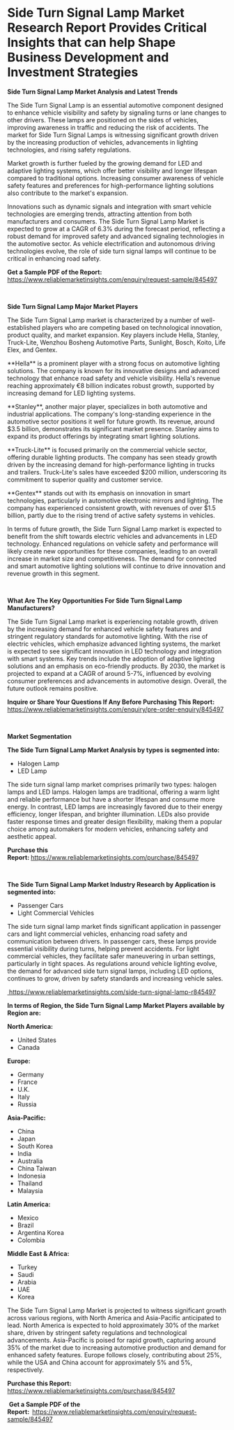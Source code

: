 <p><h1>Side Turn Signal Lamp Market Research Report Provides Critical Insights that can help Shape Business Development and Investment Strategies</h1></p><p><strong>Side Turn Signal Lamp Market Analysis and Latest Trends</strong></p>
<p><p>The Side Turn Signal Lamp is an essential automotive component designed to enhance vehicle visibility and safety by signaling turns or lane changes to other drivers. These lamps are positioned on the sides of vehicles, improving awareness in traffic and reducing the risk of accidents. The market for Side Turn Signal Lamps is witnessing significant growth driven by the increasing production of vehicles, advancements in lighting technologies, and rising safety regulations.</p><p>Market growth is further fueled by the growing demand for LED and adaptive lighting systems, which offer better visibility and longer lifespan compared to traditional options. Increasing consumer awareness of vehicle safety features and preferences for high-performance lighting solutions also contribute to the market's expansion. </p><p>Innovations such as dynamic signals and integration with smart vehicle technologies are emerging trends, attracting attention from both manufacturers and consumers. The Side Turn Signal Lamp Market is expected to grow at a CAGR of 6.3% during the forecast period, reflecting a robust demand for improved safety and advanced signaling technologies in the automotive sector. As vehicle electrification and autonomous driving technologies evolve, the role of side turn signal lamps will continue to be critical in enhancing road safety.</p></p>
<p><strong>Get a Sample PDF of the Report:&nbsp;</strong> <a href="https://www.reliablemarketinsights.com/enquiry/request-sample/845497?utm_campaign=3058&utm_medium=2&utm_source=Github&utm_content=ia&utm_term=15042025&utm_id=side-turn-signal-lamp">https://www.reliablemarketinsights.com/enquiry/request-sample/845497</a></p>
<p>&nbsp;</p>
<p><strong>Side Turn Signal Lamp Major Market Players</strong></p>
<p><p>The Side Turn Signal Lamp market is characterized by a number of well-established players who are competing based on technological innovation, product quality, and market expansion. Key players include Hella, Stanley, Truck-Lite, Wenzhou Bosheng Automotive Parts, Sunlight, Bosch, Koito, Life Elex, and Gentex.</p><p>**Hella** is a prominent player with a strong focus on automotive lighting solutions. The company is known for its innovative designs and advanced technology that enhance road safety and vehicle visibility. Hella's revenue reaching approximately €8 billion indicates robust growth, supported by increasing demand for LED lighting systems.</p><p>**Stanley**, another major player, specializes in both automotive and industrial applications. The company's long-standing experience in the automotive sector positions it well for future growth. Its revenue, around $3.5 billion, demonstrates its significant market presence. Stanley aims to expand its product offerings by integrating smart lighting solutions.</p><p>**Truck-Lite** is focused primarily on the commercial vehicle sector, offering durable lighting products. The company has seen steady growth driven by the increasing demand for high-performance lighting in trucks and trailers. Truck-Lite's sales have exceeded $200 million, underscoring its commitment to superior quality and customer service.</p><p>**Gentex** stands out with its emphasis on innovation in smart technologies, particularly in automotive electronic mirrors and lighting. The company has experienced consistent growth, with revenues of over $1.5 billion, partly due to the rising trend of active safety systems in vehicles.</p><p>In terms of future growth, the Side Turn Signal Lamp market is expected to benefit from the shift towards electric vehicles and advancements in LED technology. Enhanced regulations on vehicle safety and performance will likely create new opportunities for these companies, leading to an overall increase in market size and competitiveness. The demand for connected and smart automotive lighting solutions will continue to drive innovation and revenue growth in this segment.</p></p>
<p>&nbsp;</p>
<p><strong>What Are The Key Opportunities For Side Turn Signal Lamp Manufacturers?</strong></p>
<p><p>The Side Turn Signal Lamp market is experiencing notable growth, driven by the increasing demand for enhanced vehicle safety features and stringent regulatory standards for automotive lighting. With the rise of electric vehicles, which emphasize advanced lighting systems, the market is expected to see significant innovation in LED technology and integration with smart systems. Key trends include the adoption of adaptive lighting solutions and an emphasis on eco-friendly products. By 2030, the market is projected to expand at a CAGR of around 5-7%, influenced by evolving consumer preferences and advancements in automotive design. Overall, the future outlook remains positive.</p></p>
<p><strong>Inquire or Share Your Questions If Any Before Purchasing This Report:</strong> <a href="https://www.reliablemarketinsights.com/enquiry/pre-order-enquiry/845497?utm_campaign=3058&utm_medium=2&utm_source=Github&utm_content=ia&utm_term=15042025&utm_id=side-turn-signal-lamp">https://www.reliablemarketinsights.com/enquiry/pre-order-enquiry/845497</a></p>
<p>&nbsp;</p>
<p><strong>Market Segmentation</strong></p>
<p><strong>The Side Turn Signal Lamp Market Analysis by types is segmented into:</strong></p>
<p><ul><li>Halogen Lamp</li><li>LED Lamp</li></ul></p>
<p><p>The side turn signal lamp market comprises primarily two types: halogen lamps and LED lamps. Halogen lamps are traditional, offering a warm light and reliable performance but have a shorter lifespan and consume more energy. In contrast, LED lamps are increasingly favored due to their energy efficiency, longer lifespan, and brighter illumination. LEDs also provide faster response times and greater design flexibility, making them a popular choice among automakers for modern vehicles, enhancing safety and aesthetic appeal.</p></p>
<p><strong>Purchase this Report:&nbsp;</strong><a href="https://www.reliablemarketinsights.com/purchase/845497?utm_campaign=3058&utm_medium=2&utm_source=Github&utm_content=ia&utm_term=15042025&utm_id=side-turn-signal-lamp">https://www.reliablemarketinsights.com/purchase/845497</a></p>
<p>&nbsp;</p>
<p><strong>The Side Turn Signal Lamp Market Industry Research by Application is segmented into:</strong></p>
<p><ul><li>Passenger Cars</li><li>Light Commercial Vehicles</li></ul></p>
<p><p>The side turn signal lamp market finds significant application in passenger cars and light commercial vehicles, enhancing road safety and communication between drivers. In passenger cars, these lamps provide essential visibility during turns, helping prevent accidents. For light commercial vehicles, they facilitate safer maneuvering in urban settings, particularly in tight spaces. As regulations around vehicle lighting evolve, the demand for advanced side turn signal lamps, including LED options, continues to grow, driven by safety standards and increasing vehicle sales.</p></p>
<p><a href="https://www.reliablemarketinsights.com/side-turn-signal-lamp-r845497?utm_campaign=3058&utm_medium=2&utm_source=Github&utm_content=ia&utm_term=15042025&utm_id=side-turn-signal-lamp">&nbsp;https://www.reliablemarketinsights.com/side-turn-signal-lamp-r845497</a></p>
<p><strong>In terms of Region, the Side Turn Signal Lamp Market Players available by Region are:</strong></p>
<p>
    <p> <strong> North America: </strong>
        <ul>
            <li>United States</li>
            <li>Canada</li>
        </ul>
        </p> 
    <p> <strong> Europe: </strong>
        <ul>
            <li>Germany</li>
            <li>France</li>
            <li>U.K.</li>
            <li>Italy</li>
            <li>Russia</li>
        </ul>
        </p> 
    <p> <strong> Asia-Pacific: </strong>
        <ul>
            <li>China</li>
            <li>Japan</li>
            <li>South Korea</li>
            <li>India</li>
            <li>Australia</li>
            <li>China Taiwan</li>
            <li>Indonesia</li>
            <li>Thailand</li>
            <li>Malaysia</li>
        </ul>
        </p> 
    <p> <strong> Latin America: </strong>
        <ul>
            <li>Mexico</li>
            <li>Brazil</li>
            <li>Argentina Korea</li>
            <li>Colombia</li>
        </ul>
        </p> 
    <p> <strong> Middle East & Africa: </strong>
        <ul>
            <li>Turkey</li>
            <li>Saudi</li>
            <li>Arabia</li>
            <li>UAE</li>
            <li>Korea</li>
        </ul>
    </p>
    </p>
<p><p>The Side Turn Signal Lamp Market is projected to witness significant growth across various regions, with North America and Asia-Pacific anticipated to lead. North America is expected to hold approximately 30% of the market share, driven by stringent safety regulations and technological advancements. Asia-Pacific is poised for rapid growth, capturing around 35% of the market due to increasing automotive production and demand for enhanced safety features. Europe follows closely, contributing about 25%, while the USA and China account for approximately 5% and 5%, respectively.</p></p>
<p><strong>Purchase this Report: </strong><a href="https://www.reliablemarketinsights.com/purchase/845497?utm_campaign=3058&utm_medium=2&utm_source=Github&utm_content=ia&utm_term=15042025&utm_id=side-turn-signal-lamp">https://www.reliablemarketinsights.com/purchase/845497</a></p>
<p>&nbsp;<strong>Get a Sample PDF of the Report:&nbsp;&nbsp;</strong><a href="https://www.reliablemarketinsights.com/enquiry/request-sample/845497?utm_campaign=3058&utm_medium=2&utm_source=Github&utm_content=ia&utm_term=15042025&utm_id=side-turn-signal-lamp">https://www.reliablemarketinsights.com/enquiry/request-sample/845497</a></p>
<p><strong></strong></p>
<p><p></p><p></p><p></p></p>